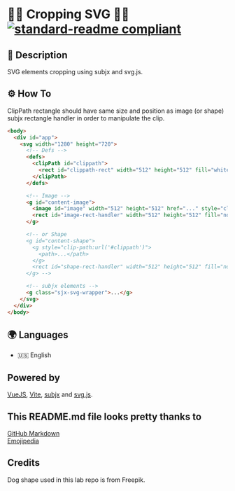 # 🧑‍💻 Cropping SVG 🧑‍💻 [![standard-readme compliant](https://img.shields.io/badge/readme%20style-standard-brightgreen.svg?style=flat-square)](https://github.com/RichardLitt/standard-readme)

## 🔖 Description

SVG elements cropping using subjx and svg.js.

## ⚙️ How To

ClipPath rectangle should have same size and position as image (or shape) subjx rectangle handler in order to manipulate the clip.

```html
<body>
  <div id="app">
    <svg width="1280" height="720">
      <!-- Defs -->
      <defs>
        <clipPath id="clippath">
          <rect id="clippath-rect" width="512" height="512" fill="white" />
        </clipPath>
      </defs>

      <!-- Image -->
      <g id="content-image">
        <image id="image" width="512" height="512" href="..." style="clip-path:url('#clippath')"></image>
        <rect id="image-rect-handler" width="512" height="512" fill="none" stroke="#ed1450" stroke-width="4px" class="sjx-drag" />
      </g>

      <!-- or Shape
      <g id="content-shape">
        <g style="clip-path:url('#clippath')">
          <path>...</path>
        </g>
        <rect id="shape-rect-handler" width="512" height="512" fill="none" stroke="#ed1450" stroke-width="4px" class="sjx-drag" />
      </g> -->

      <!-- subjx elements -->
      <g class="sjx-svg-wrapper">...</g>
    </svg>
  </div>
</body>
```

## 🌍 Languages

- 🇺🇸 English

## Powered by

[VueJS](https://vuejs.org/), [Vite](https://github.com/vitejs/vite), [subjx](https://github.com/nichollascarter/subjx) and [svg.js](https://svgjs.com/docs/2.7/).

## This README.md file looks pretty thanks to

[GitHub Markdown](https://guides.github.com/features/mastering-markdown/) \
[Emojipedia](https://emojipedia.org/)

## Credits

Dog shape used in this lab repo is from Freepik.